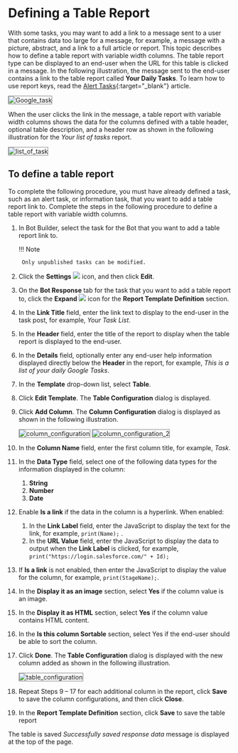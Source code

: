 # Defining a Table Report

With some tasks, you may want to add a link to a message sent to a user that contains data too large for a message, for example, a message with a picture, abstract, and a link to a full article or report. This topic describes how to define a table report with variable width columns.
The table report type can be displayed to an end-user when the URL for this table is clicked in a message. In the following illustration, the message sent to the end-user contains a link to the table report called **Your Daily Tasks**. To learn how to use report keys, read the [Alert Tasks](../../../alert-tasks-message-definition/#report-keys){:target="_blank"} article.


<img src="../images/google_task.png" alt="Google_task" title="Google_task" style="border: 1px solid gray; zoom:100%;">


When the user clicks the link in the message, a table report with variable width columns shows the data for the columns defined with a table header, optional table description, and a header row as shown in the following illustration for the _Your list of tasks_ report.


<img src="../images/list_of_task.png" alt="list_of_task" title="list_of_task" style="border: 1px solid gray; zoom:100%;">


## To define a table report

To complete the following procedure, you must have already defined a task, such as an alert task, or information task, that you want to add a table report link to. Complete the steps in the following procedure to define a table report with variable width columns.



1. In Bot Builder, select the task for the Bot that you want to add a table report link to.  

    !!! Note
    
        Only unpublished tasks can be modified.

2. Click the **Settings** <img src="../images/settings-icon.png"> icon, and then click **Edit**.
3. On the **Bot Response** tab for the task that you want to add a table report to, click the **Expand** <img src="../images/expand-icon.png"> icon for the **Report Template Definition** section.
4. In the **Link Title** field, enter the link text to display to the end-user in the task post, for example, _Your Task List_.
5. In the **Header** field, enter the title of the report to display when the table report is displayed to the end-user.
6. In the **Details** field, optionally enter any end-user help information displayed directly below the **Header** in the report, for example, _This is a list of your daily Google Tasks_.
7. In the **Template** drop-down list, select **Table**.
8. Click **Edit Template**. The **Table Configuration** dialog is displayed.
9. Click **Add Column**. The **Column Configuration** dialog is displayed as shown in the following illustration.

    <img src="../images/column_configuration.png" alt="column_configuration" title="column_configuration" style="border: 1px solid gray; zoom:100%;">

    <img src="../images/column_configuration_2.png" alt="column_configuration_2" title="column_configuration_2" style="border: 1px solid gray; zoom:100%;">

10. In the **Column Name** field, enter the first column title, for example, _Task_.
11. In the  **Data Type** field, select one of the following data types for the information displayed in the column:  
    1. **String**
    2. **Number**
    3. **Date**

12. Enable **Is a link** if the data in the column is a hyperlink. When enabled:  
    1. In the **Link Label** field, enter the JavaScript to display the text for the link, for example, `print(Name);` .
    2. In the **URL Value** field, enter the JavaScript to display the data to output when the **Link Label** is clicked, for example, `print("https://login.salesforce.com/" + Id);`

13. If **Is a link** is not enabled, then enter the JavaScript to display the value for the column, for example, `print(StageName);`.
14. In the **Display it as an image** section, select **Yes** if the column value is an image.
15. In the **Display it as HTML** section, select **Yes** if the column value contains HTML content.
16. In the **Is this column Sortable** section, select Yes if the end-user should be able to sort the column.
17. Click **Done**. The **Table Configuration** dialog is displayed with the new column added as shown in the following illustration.

    <img src="../images/table_configuration.png" alt="table_configuration" title="table_configuration" style="border: 1px solid gray; zoom:100%;">

18. Repeat Steps 9 – 17 for each additional column in the report, click **Save** to save the column configurations, and then click **Close**.
19. In the **Report Template Definition** section, click **Save** to save the table report

The table is saved _Successfully saved response data_ message is displayed at the top of the page.
